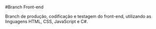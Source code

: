#Branch Front-end

Branch de produção, codificação e testagem do front-end, utilizando as linguagens HTML, CSS, JavaScript e C#.
